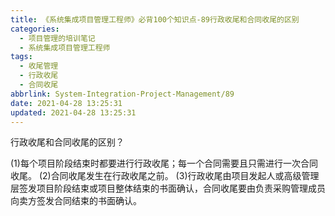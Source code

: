 ```yaml
---
title: 《系统集成项目管理工程师》必背100个知识点-89行政收尾和合同收尾的区别
categories:
  - 项目管理的培训笔记
  - 系统集成项目管理工程师
tags:
  - 收尾管理
  - 行政收尾
  - 合同收尾
abbrlink: System-Integration-Project-Management/89
date: 2021-04-28 13:25:31
updated: 2021-04-28 13:25:31
---
```


行政收尾和合同收尾的区别？

(1)每个项目阶段结束时都要进行行政收尾；每一个合同需要且只需进行一次合同收尾。
(2)合同收尾发生在行政收尾之前。
(3)行政收尾由项目发起人或高级管理层签发项目阶段结束或项目整体结束的书面确认，合同收尾要由负责采购管理成员向卖方签发合同结束的书面确认。
